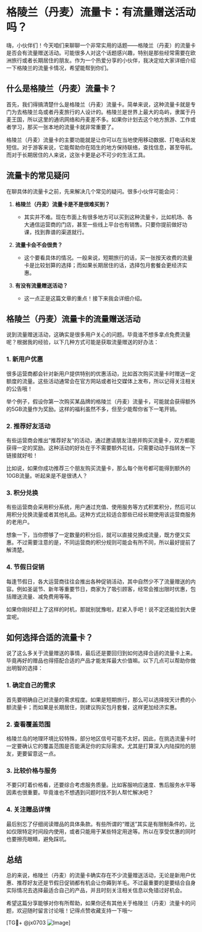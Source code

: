 # 格陵兰（丹麦）流量卡：有流量赠送活动吗？

嗨，小伙伴们！今天咱们来聊聊一个非常实用的话题——格陵兰（丹麦）的流量卡是否会有流量赠送活动。可能很多人对这个话题感兴趣，特别是那些经常需要在欧洲旅行或者长期居住的朋友。作为一个热爱分享的小伙伴，我决定给大家详细介绍一下格陵兰的流量卡情况，希望能帮到你们。

## 什么是格陵兰（丹麦）流量卡？

首先，我们得搞清楚什么是格陵兰（丹麦）流量卡。简单来说，这种流量卡就是专门为去格陵兰岛或者丹麦旅行的人设计的。格陵兰是世界上最大的岛屿，隶属于丹麦王国，所以这里的通讯网络和丹麦差不多。如果你计划去这个地方旅游、工作或者学习，那买一张本地的流量卡就非常重要了。

格陵兰（丹麦）流量卡的主要功能就是让你可以在当地使用移动数据、打电话和发短信。对于游客来说，它能帮助你在陌生的地方保持联络，查找信息，甚至导航。而对于长期居住的人来说，这张卡更是必不可少的生活工具。

## 流量卡的常见疑问

在聊具体的流量卡之前，先来解决几个常见的疑问。很多小伙伴可能会问：

1. **格陵兰（丹麦）流量卡是不是很难买到？**
   - 其实并不难。现在市面上有很多地方可以买到这种流量卡，比如机场、各大通信运营商的门店，甚至一些线上平台也有销售。只要你提前做好功课，找到靠谱的渠道就行。

2. **流量卡会不会很贵？**
   - 这个要看具体的情况。一般来说，短期旅行的话，买一张按天收费的流量卡是比较划算的选择；而如果长期居住的话，选择包月套餐会更经济实惠。

3. **有没有流量赠送活动？**
   - 这一点正是这篇文章的重点！接下来我会详细介绍。

## 格陵兰（丹麦）流量卡的流量赠送活动

说到流量赠送活动，这确实是很多用户关心的问题。毕竟谁不想多拿点免费流量呢？根据我的经验，以下几种方式可能是获取流量赠送的好办法：

### 1. 新用户优惠

很多运营商都会针对新用户提供特别的优惠活动，比如首次购买流量卡时赠送一定额度的流量。这些活动通常会在官方网站或者社交媒体上发布，所以记得关注相关的公告哦！

举个例子，假设你第一次购买某品牌的格陵兰（丹麦）流量卡，可能就会获得额外的5GB流量作为奖励。这样的福利虽然不多，但至少能帮你省下一笔开销。

### 2. 推荐好友活动

有些运营商会推出“推荐好友”的活动，通过邀请朋友注册并购买流量卡，双方都能获得一定的奖励。这种活动的好处在于不需要额外花钱，只需要动动手指转发一下链接就好啦！

比如说，如果你成功推荐三个朋友购买流量卡，那么每个账号都可能得到额外的10GB流量。听起来是不是很诱人？

### 3. 积分兑换

有些运营商会采用积分系统，用户通过充值、使用服务等方式积累积分，然后可以用积分兑换流量或者其他礼品。这种方式比较适合那些已经长期使用该运营商服务的老用户。

想象一下，当你攒够了一定数量的积分后，就可以直接兑换成流量，既方便又实惠。不过需要注意的是，不同运营商的积分规则可能会有所不同，所以最好提前了解清楚。

### 4. 节假日促销

每逢节假日，各大运营商往往会推出各种促销活动，其中自然少不了流量赠送的内容。例如圣诞节、新年等重要节日，商家为了吸引顾客，经常会推出限时优惠，包括赠送流量、减免费用等等。

如果你刚好赶上了这样的时机，那就别犹豫啦，赶紧入手吧！说不定还能捡到大便宜呢。

## 如何选择合适的流量卡？

说了这么多关于流量赠送的事情，最后还是要回归到如何选择合适的流量卡上来。毕竟再好的赠品也得搭配合适的产品才能发挥最大价值嘛。以下几点可以帮助你做出明智的选择：

### 1. 确定自己的需求

首先要明确自己对流量的需求程度。如果是短期旅行，那么可以选择按天计费的小额流量卡；而如果是长期居住，则建议购买包月套餐，这样更加经济实惠。

### 2. 查看覆盖范围

格陵兰岛的地理环境比较特殊，部分地区信号可能不太好。因此，在挑选流量卡时一定要确认它的覆盖范围是否能满足你的实际需求。尤其是打算深入内陆探险的朋友，更要留意这一点。

### 3. 比较价格与服务

不要只盯着价格看，还要综合考虑服务质量。比如客服响应速度、售后服务水平等因素也很重要。毕竟谁也不想遇到问题时找不到人帮忙解决吧？

### 4. 关注赠品详情

最后别忘了仔细阅读赠品的具体条款。有些所谓的“赠送”其实是有限制条件的，比如仅限特定时间段内使用，或者只能用于某些特定用途等。所以在享受优惠的同时也要擦亮眼睛，避免踩坑。

## 总结

总的来说，格陵兰（丹麦）的流量卡确实存在不少流量赠送活动，无论是新用户优惠、推荐好友还是节假日促销都有机会让你薅到羊毛。不过最重要的是要结合自身实际情况去选择最适合自己的产品，并且时刻关注相关信息以免错过好机会。

希望这篇分享能够对你有所帮助，如果你还有其他关于格陵兰（丹麦）流量卡的问题，欢迎随时留言讨论哦！记得点赞收藏支持一下哦～

[TG💪+ @jx0703 ![Image](https://github.com/user-attachments/assets/dbca1d08-cadb-493c-b0ec-ad6f7a83f270)]